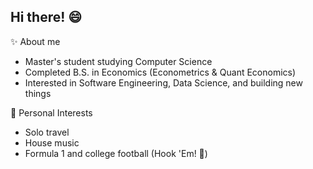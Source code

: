 ## Hi there! 😄
✨ About me
- Master's student studying Computer Science
- Completed B.S. in Economics (Econometrics & Quant Economics)
- Interested in Software Engineering, Data Science, and building new things

🌱 Personal Interests
- Solo travel
- House music 
- Formula 1 and college football (Hook 'Em! 🤘)

<!--
**martindht/martindht** is a ✨ _special_ ✨ repository because its `README.md` (this file) appears on your GitHub profile.

Here are some ideas to get you started:

- 🔭 I’m currently working on ...
- 🌱 I’m currently learning ...
- 👯 I’m looking to collaborate on ...
- 🤔 I’m looking for help with ...
- 💬 Ask me about ...
- 📫 How to reach me: ...
- 😄 Pronouns: ...
- ⚡ Fun fact: ...
-->

